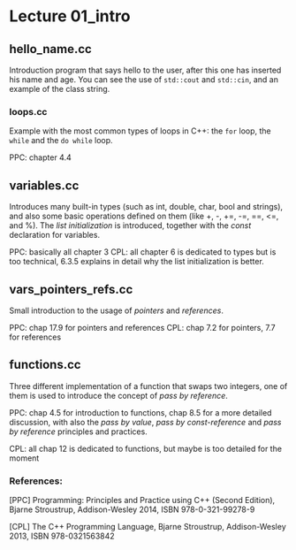 # Lecture 01_intro


## hello_name.cc

Introduction program that says hello to the user, after this one has
inserted his name and age. You can see the use of `std::cout` and `std::cin`, and
an example of the class string.



### loops.cc

Example with the most common types of loops in C++: the `for` loop, the `while` and
the `do while` loop.


PPC: chapter 4.4



## variables.cc

Introduces many built-in types (such as int, double, char, bool and strings), and
also some basic operations defined on them (like +, -, +=, -=, ==, <=, and %).
The *list initialization* is introduced, together with the *const* declaration for
variables.


PPC: basically all chapter 3
CPL: all chapter 6 is dedicated to types but is too technical, 6.3.5 explains
     in detail why the list initialization is better.



## vars_pointers_refs.cc


Small introduction to the usage of *pointers* and *references*.

PPC: chap 17.9 for pointers and references
CPL: chap 7.2 for pointers, 7.7 for references





## functions.cc

Three different implementation of a function that swaps two integers, one of them is used to
introduce the concept of *pass by reference*.

PPC: chap 4.5 for introduction to functions, chap 8.5 for a more detailed discussion, with
also the *pass by value*, *pass by const-reference* and *pass by reference* principles and
practices.

CPL: all chap 12 is dedicated to functions, but maybe is too detailed for the moment









### References:

[PPC]  Programming: Principles and Practice using C++ (Second Edition), Bjarne Stroustrup, Addison-Wesley 2014, ISBN 978-0-321-99278-9

[CPL]  The C++ Programming Language, Bjarne Stroustrup, Addison-Wesley 2013, ISBN 978-0321563842
